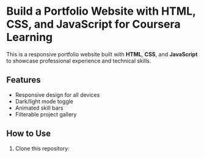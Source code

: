 # Build a Portfolio Website with HTML, CSS, and JavaScript for Coursera Learning

This is a responsive portfolio website built with **HTML**, **CSS**, and **JavaScript** to showcase professional experience and technical skills.

## Features

- Responsive design for all devices
- Dark/light mode toggle
- Animated skill bars
- Filterable project gallery

## How to Use

1. Clone this repository:
